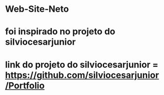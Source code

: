 # Web-Site-Neto  
# foi inspirado no projeto do silviocesarjunior 
# link do projeto do silviocesarjunior = https://github.com/silviocesarjunior/Portfolio
